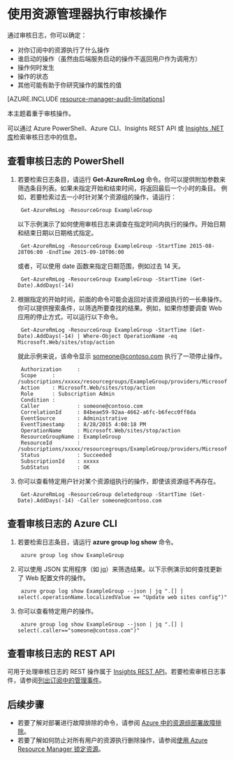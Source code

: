 <!-- Remove rm-troubleshoot-portal -->
<properties
	pageTitle="使用 Resource Manager 执行审核操作 | Azure"
	description="使用资源管理器中的审核日志查看用户操作和错误。显示 PowerShell、Azure CLI 和 REST。"
	services="azure-resource-manager"
	documentationCenter=""
	authors="tfitzmac"
	manager="timlt"
	editor="tysonn"/>

<tags
	ms.service="azure-resource-manager"
	ms.date="06/13/2016"
	wacn.date="07/25/2016"/>

# 使用资源管理器执行审核操作

通过审核日志，你可以确定：

- 对你订阅中的资源执行了什么操作
- 谁启动的操作（虽然由后端服务启动的操作不返回用户作为调用方）
- 操作何时发生
- 操作的状态
- 其他可能有助于你研究操作的属性的值

[AZURE.INCLUDE [resource-manager-audit-limitations](../includes/resource-manager-audit-limitations.md)]

本主题着重于审核操作。 <!-- 若要了解如何使用审核日志对部署进行故障排除，请参阅 [Azure 中的资源组部署故障排除](/documentation/articles/resource-manager-troubleshoot-deployments-portal/)。 -->

可以通过 Azure PowerShell、Azure CLI、Insights REST API 或 [Insights .NET 库](https://www.nuget.org/packages/Microsoft.Azure.Insights/)检索审核日志中的信息。

## 查看审核日志的 PowerShell

1. 若要检索日志条目，请运行 **Get-AzureRmLog** 命令。你可以提供附加参数来筛选条目列表。如果未指定开始和结束时间，将返回最后一个小时的条目。
例如，若要检索过去一小时针对某个资源组的操作，请运行：

        Get-AzureRmLog -ResourceGroup ExampleGroup

    以下示例演示了如何使用审核日志来调查在指定时间内执行的操作。开始日期和结束日期以日期格式指定。

        Get-AzureRmLog -ResourceGroup ExampleGroup -StartTime 2015-08-28T06:00 -EndTime 2015-09-10T06:00

    或者，可以使用 date 函数来指定日期范围，例如过去 14 天。

        Get-AzureRmLog -ResourceGroup ExampleGroup -StartTime (Get-Date).AddDays(-14)

2. 根据指定的开始时间，前面的命令可能会返回对该资源组执行的一长串操作。你可以提供搜索条件，以筛选所要查找的结果。例如，如果你想要调查 Web 应用的停止方式，可以运行以下命令。

        Get-AzureRmLog -ResourceGroup ExampleGroup -StartTime (Get-Date).AddDays(-14) | Where-Object OperationName -eq Microsoft.Web/sites/stop/action
        
    就此示例来说，该命令显示 someone@contoso.com 执行了一项停止操作。
        
        Authorization     :
        Scope     : /subscriptions/xxxxx/resourcegroups/ExampleGroup/providers/Microsoft.Web/sites/ExampleSite
        Action    : Microsoft.Web/sites/stop/action
        Role      : Subscription Admin
        Condition :
        Caller            : someone@contoso.com
        CorrelationId     : 84beae59-92aa-4662-a6fc-b6fecc0ff8da
        EventSource       : Administrative
        EventTimestamp    : 8/28/2015 4:08:18 PM
        OperationName     : Microsoft.Web/sites/stop/action
        ResourceGroupName : ExampleGroup
        ResourceId        : /subscriptions/xxxxx/resourcegroups/ExampleGroup/providers/Microsoft.Web/sites/ExampleSite
        Status            : Succeeded
        SubscriptionId    : xxxxx
        SubStatus         : OK

3. 你可以查看特定用户针对某个资源组执行的操作，即使该资源组不再存在。

        Get-AzureRmLog -ResourceGroup deletedgroup -StartTime (Get-Date).AddDays(-14) -Caller someone@contoso.com

## 查看审核日志的 Azure CLI

1. 若要检索日志条目，请运行 **azure group log show** 命令。

        azure group log show ExampleGroup

2. 可以使用 JSON 实用程序（如 [jq](http://stedolan.github.io/jq/download/)）来筛选结果。以下示例演示如何查找更新了 Web 配置文件的操作。

        azure group log show ExampleGroup --json | jq ".[] | select(.operationName.localizedValue == "Update web sites config")"

3. 你可以查看特定用户的操作。

        azure group log show ExampleGroup --json | jq ".[] | select(.caller=="someone@contoso.com")"

## 查看审核日志的 REST API

可用于处理审核日志的 REST 操作属于 [Insights REST API](https://msdn.microsoft.com/zh-cn/library/azure/dn931943.aspx)。若要检索审核日志事件，请参阅[列出订阅中的管理事件](https://msdn.microsoft.com/zh-cn/library/azure/dn931934.aspx)。

## 后续步骤

- 若要了解对部署进行故障排除的命令，请参阅 [Azure 中的资源组部署故障排除](/documentation/articles/resource-manager-troubleshoot-deployments-portal/)。
- 若要了解如何防止对所有用户的资源执行删除操作，请参阅[使用 Azure Resource Manager 锁定资源](/documentation/articles/resource-group-lock-resources/)。


<!---HONumber=Mooncake_0620_2016-->